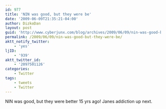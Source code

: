 ```yaml
---
id: 977
title: 'NIN was good, but they were be'
date: '2009-06-09T21:35:21-04:00'
author: DizkoDan
layout: post
guid: 'http://www.cyberjunx.com/blog/archives/2009/06/09/nin-was-good-but-they-were-be/'
permalink: /2009/06/09/nin-was-good-but-they-were-be/
aktt_notify_twitter:
    - 'yes'
ljID:
    - '939'
aktt_twitter_id:
    - '2097501126'
categories:
    - Twitter
tags:
    - tweets
    - Twitter
---
```


NIN was good, but they were better 15 yrs ago! Janes addiction up next.